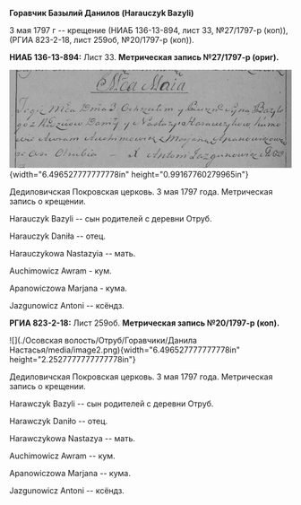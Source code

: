 **Горавчик Базылий Данилов (Harauczyk Bazyli)**

3 мая 1797 г -- крещение (НИАБ 136-13-894, лист 33, №27/1797-р (коп)),
(РГИА 823-2-18, лист 259об, №20/1797-р (коп)).

**НИАБ 136-13-894:** Лист 33. **Метрическая запись №27/1797-р (ориг).**

![](./media/0751ea466eb01b4007024b2a0a09ab351bd4940f.png){width="6.496527777777778in"
height="0.99167760279965in"}

Дедиловичская Покровская церковь. 3 мая 1797 года. Метрическая запись о
крещении.

Harauczyk Bazyli -- сын родителей с деревни Отруб.

Harauczyk Daniła -- отец.

Harauczykowa Nastazyia -- мать.

Auchimowicz Awram - кум.

Apanowiczowa Marjana - кума.

Jazgunowicz Antoni -- ксёндз.

**РГИА 823-2-18:** Лист 259об. **Метрическая запись №20/1797-р (коп).**

![](./Осовская волость/Отруб/Горавчики/Данила Настасья/media/image2.png){width="6.496527777777778in"
height="2.2527777777777778in"}

Дедиловичская Покровская церковь. 3 мая 1797 года. Метрическая запись о
крещении.

Harawczyk Bazyli -- сын родителей с деревни Отруб.

Harawczyk Daniło -- отец.

Harawczykowa Nastazya -- мать.

Auchimowicz Awram -- кум.

Apanowiczowa Marjana -- кума.

Jazgunowicz Antoni -- ксёндз.
